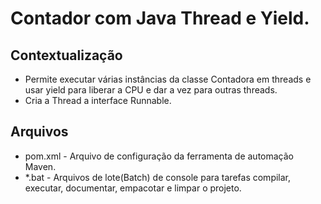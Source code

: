 # Contador com Java Thread e Yield.

## Contextualização

- Permite executar várias instâncias da classe Contadora em threads e usar yield para liberar a CPU e dar a vez para outras threads.
- Cria a Thread a interface Runnable.

## Arquivos

- pom.xml - Arquivo de configuração da ferramenta de automação Maven.
- *.bat - Arquivos de lote(Batch) de console para tarefas compilar, executar, documentar, empacotar e limpar o projeto.